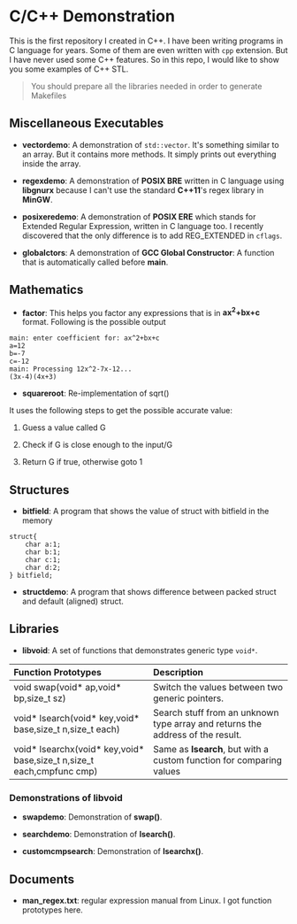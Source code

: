 C/C++ Demonstration
=======
This is the first repository I created in C++. I have been writing programs in C language for years. Some of them are even written with `cpp` extension. But I have never used some C++ features. So in this repo, I would like to show you some examples of C++ STL.

> You should prepare all the libraries needed in order to generate Makefiles

## Miscellaneous Executables

* **vectordemo**: A demonstration of `std::vector`. It's something similar to an array. But it contains more methods. It simply prints out everything inside the array.

* **regexdemo**: A demonstration of **POSIX BRE** written in C language using **libgnurx** because I can't use the standard **C++11**'s regex library in **MinGW**.

* **posixeredemo**: A demonstration of **POSIX ERE** which stands for Extended Regular Expression, written in C language too. I recently discovered that the only difference is to add REG\_EXTENDED in `cflags`.

* **globalctors**: A demonstration of **GCC Global Constructor**: A function that is automatically called before **main**.

## Mathematics

* **factor**: This helps you factor any expressions that is in **ax<sup>2</sup>+bx+c** format. Following is the possible output

```
main: enter coefficient for: ax^2+bx+c
a=12
b=-7
c=-12
main: Processing 12x^2-7x-12...
(3x-4)(4x+3)
```

* **squareroot**: Re-implementation of sqrt()

It uses the following steps to get the possible accurate value:

1. Guess a value called G

1. Check if G is close enough to the input/G

1. Return G if true, otherwise goto 1

## Structures

* **bitfield**: A program that shows the value of struct with bitfield in the memory
```
struct{
	char a:1;
	char b:1;
	char c:1;
	char d:2;
} bitfield;
```

* **structdemo**: A program that shows difference between packed struct and default (aligned) struct.

## Libraries

* **libvoid**: A set of functions that demonstrates generic type `void*`.

| Function Prototypes | Description |
|:------|:------|
| void swap(void\* ap,void\* bp,size\_t sz) | Switch the values between two generic pointers. |
| void\* lsearch(void\* key,void\* base,size\_t n,size\_t each) | Search stuff from an unknown type array and returns the address of the result. |
| void\* lsearchx(void\* key,void\* base,size\_t n,size\_t each,cmpfunc cmp) | Same as **lsearch**, but with a custom function for comparing values |

### Demonstrations of libvoid

* **swapdemo**: Demonstration of **swap()**.

* **searchdemo**: Demonstration of **lsearch()**.

* **customcmpsearch**: Demonstration of **lsearchx()**.

## Documents

* **man\_regex.txt**: regular expression manual from Linux. I got function prototypes here.
